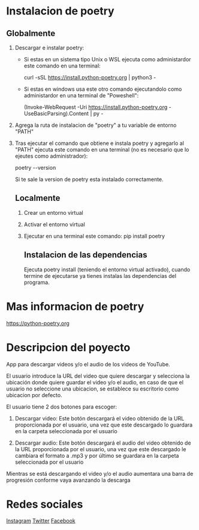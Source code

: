 # Instalacion de poetry

## Globalmente

1. Descargar e instalar poetry:

   * Si estas en un sistema tipo Unix o WSL ejecuta como administardor este comando en una terminal: <p>curl -sSL https://install.python-poetry.org | python3 - </p>
   * Si estas en windows usa este otro comando ejecutandolo como administardor en una terminal de "Poweshell": <p>(Invoke-WebRequest -Uri https://install.python-poetry.org -UseBasicParsing).Content | py - </p>
2. Agrega la ruta de instalacion de "poetry" a tu variable de entorno "PATH"
3. Tras ejecutar el comando que obtiene e instala poetry y agregarlo al "PATH" ejecuta este comando en una terminal (no es necesario que lo ejeutes como administrador): <p>poetry --version<p> Si te sale la version de poetry esta instalado correctamente.

   ## Localmente


   1. Crear un entorno virtual
   2. Activar el entorno virtual
   3. Ejecutar en una terminal este comando: pip install poetry

      ## Instalacion de las dependencias

      Ejecuta poetry install (teniendo el entorno virtual activado), cuando termine de ejecutarse ya tienes instalas las dependencias del programa.

# Mas informacion de poetry

https://python-poetry.org

# Descripcion del poyecto

App para descargar videos y/o el audio de los videos de YouTube.

El usuario introduce la URL del video que quiere descargar y selecciona la ubicación donde quiere guardar el video y/o
el audio, en caso de que el usuario no seleccione una ubicacion, se establece su escritorio como ubicacion por defecto.

El usuario tiene 2 dos botones para escoger:

1. Descargar video: Este botón descargará el video obtenido de la URL proporcionada por el usuario, una vez que este
   descargado lo guardara en la carpeta seleccionada por el usuario

2. Descargar audio: Este botón descargará el audio del video obtenido de la URL proporcionada por el usuario, una vez que
   este descargado le cambiara el formato a .mp3 y por último se guardara en la carpeta
   seleccionada por el usuario

Mientras se está descargando el video y/o el audio aumentara una barra de progresión conforme vaya avanzando
la descarga

# Redes sociales

<a href="https://www.instagram.com/raulf1foreveryt_oficial/?hl=es">Instagram</a>
<a href="https://twitter.com/F1foreverRaul">Twitter</a>
<a href="https://www.facebook.com/Raul-F1forever-114186780454598/">Facebook</a>
